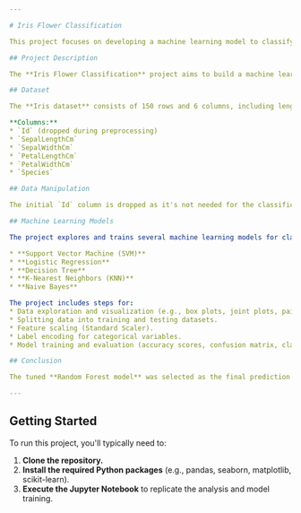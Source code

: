 ```yaml
---

# Iris Flower Classification

This project focuses on developing a machine learning model to classify iris flowers into their respective species based on specific measurements.

## Project Description

The **Iris Flower Classification** project aims to build a machine learning model capable of accurately identifying the species of iris flowers (setosa, versicolor, and virginica) based on their **sepal length, sepal width, petal length, and petal width** measurements. This project automates the classification process, offering a practical solution for identifying iris species.

## Dataset

The **Iris dataset** consists of 150 rows and 6 columns, including length and width measurements of sepal and petal for different species in centimeters. The dataset is clean, with **no duplicate or null values**.

**Columns:**
* `Id` (dropped during preprocessing)
* `SepalLengthCm`
* `SepalWidthCm`
* `PetalLengthCm`
* `PetalWidthCm`
* `Species`

## Data Manipulation

The initial `Id` column is dropped as it's not needed for the classification task.

## Machine Learning Models

The project explores and trains several machine learning models for classification:

* **Support Vector Machine (SVM)**
* **Logistic Regression**
* **Decision Tree**
* **K-Nearest Neighbors (KNN)**
* **Naive Bayes**

The project includes steps for:
* Data exploration and visualization (e.g., box plots, joint plots, pair plots, heatmaps for correlation).
* Splitting data into training and testing datasets.
* Feature scaling (Standard Scaler).
* Label encoding for categorical variables.
* Model training and evaluation (accuracy scores, confusion matrix, classification report).

## Conclusion

The tuned **Random Forest model** was selected as the final prediction model in a similar project referenced in the search results, demonstrating strong performance in classifying Iris species. This project provides valuable insights into feature importance for species differentiation and has potential applications in botany, horticulture, and environmental monitoring.

---
```


## Getting Started

To run this project, you'll typically need to:
1.  **Clone the repository.**
2.  **Install the required Python packages** (e.g., pandas, seaborn, matplotlib, scikit-learn).
3.  **Execute the Jupyter Notebook** to replicate the analysis and model training.
